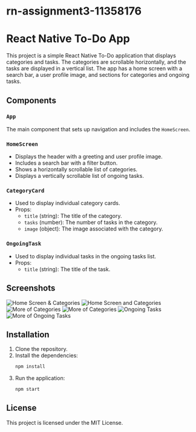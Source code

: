 # rn-assignment3-11358176

# React Native To-Do App

This project is a simple React Native To-Do application that displays categories and tasks. The categories are scrollable horizontally, and the tasks are displayed in a vertical list. The app has a home screen with a search bar, a user profile image, and sections for categories and ongoing tasks.

## Components

### `App`
The main component that sets up navigation and includes the `HomeScreen`.

### `HomeScreen`
- Displays the header with a greeting and user profile image.
- Includes a search bar with a filter button.
- Shows a horizontally scrollable list of categories.
- Displays a vertically scrollable list of ongoing tasks.

### `CategoryCard`
- Used to display individual category cards.
- Props:
  - `title` (string): The title of the category.
  - `tasks` (number): The number of tasks in the category.
  - `image` (object): The image associated with the category.

### `OngoingTask`
- Used to display individual tasks in the ongoing tasks list.
- Props:
  - `title` (string): The title of the task.

## Screenshots

![Home Screen & Categories](/myProjectWork3/assets/Images/Screenshot_20240601_132910_Expo%20Go.jpg)
![Home Screen and Categories](<myProjectWork3/assets/Images/Screenshot_20240601_132922_Expo Go.jpg>)
![More of Categories](/myProjectWork3/assets/Images/Screenshot_20240601_132928_Expo%20Go.jpg)
![More of Categories](/myProjectWork3/assets/Images/Screenshot_20240601_132932_Expo%20Go.jpg)
![Ongoing Tasks](/myProjectWork3/assets/Images/Screenshot_20240601_132939_Expo%20Go.jpg)
![More of Ongoing Tasks](/myProjectWork3/assets/Images/Screenshot_20240601_132943_Expo%20Go.jpg)

## Installation

1. Clone the repository.
2. Install the dependencies:
   ```bash
   npm install
   ```
3. Run the application:
   ```bash
   npm start
   ```

## License

This project is licensed under the MIT License.